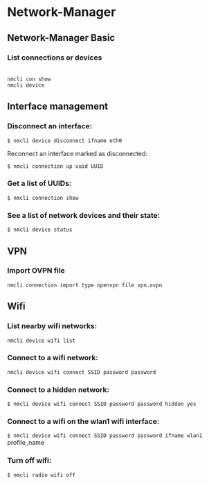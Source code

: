 # Network-Manager

## Network-Manager Basic <a href="#basic" id="basic"></a>

### List connections or devices

\
`nmcli con show`\
`nmcli device`

## Interface management <a href="#interface-management" id="interface-management"></a>

### Disconnect an interface: <a href="#disconnect-an-interface" id="disconnect-an-interface"></a>

`$ nmcli device disconnect ifname eth0`

Reconnect an interface marked as disconnected:

`$ nmcli connection up uuid UUID`

### Get a list of UUIDs: <a href="#get-a-list-of-uuids" id="get-a-list-of-uuids"></a>

`$ nmcli connection show`

### See a list of network devices and their state: <a href="#see-a-list-of-network-devices-and-their-state" id="see-a-list-of-network-devices-and-their-state"></a>

`$ nmcli device status`

## VPN <a href="#vpn" id="vpn"></a>

### Import OVPN file <a href="#import-ovpn-file" id="import-ovpn-file"></a>

`nmcli connection import type openvpn file vpn.ovpn`

## Wifi <a href="#wifi" id="wifi"></a>

### List nearby wifi networks: <a href="#list-nearby-wifi-networks" id="list-nearby-wifi-networks"></a>

&#x20;`nmcli device wifi list`

### Connect to a wifi network: <a href="#connect-to-a-wifi-network" id="connect-to-a-wifi-network"></a>

&#x20;`nmcli device wifi connect SSID password password`

### Connect to a hidden network: <a href="#connect-to-a-hidden-network" id="connect-to-a-hidden-network"></a>

`$ nmcli device wifi connect SSID password password hidden yes`

### Connect to a wifi on the wlan1 wifi interface: <a href="#connect-to-a-wifi-on-the-wlan1-wifi-interface" id="connect-to-a-wifi-on-the-wlan1-wifi-interface"></a>

`$ nmcli device wifi connect SSID password password ifname wlan1` profile\_name

### Turn off wifi: <a href="#turn-off-wifi" id="turn-off-wifi"></a>

`$ nmcli radio wifi off`
